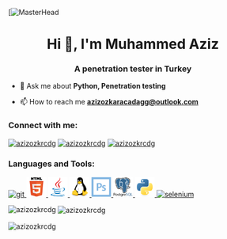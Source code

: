 [![MasterHead](https://www.infosecmatter.com/wp-content/uploads/2020/04/essential-pentesting-skills.jpg)
<h1 align="center">Hi 👋, I'm Muhammed Aziz</h1>
<h3 align="center">A penetration tester in Turkey</h3>

- 💬 Ask me about **Python, Penetration testing**

- 📫 How to reach me **azizozkaracadagg@outlook.com**

<h3 align="left">Connect with me:</h3>
<p align="left">
<a href="https://twitter.com/azizozkrcdg" target="blank"><img align="center" src="https://raw.githubusercontent.com/rahuldkjain/github-profile-readme-generator/master/src/images/icons/Social/twitter.svg" alt="azizozkrcdg" height="30" width="40" /></a>
<a href="https://linkedin.com/in/azizozkrcdg" target="blank"><img align="center" src="https://raw.githubusercontent.com/rahuldkjain/github-profile-readme-generator/master/src/images/icons/Social/linked-in-alt.svg" alt="azizozkrcdg" height="30" width="40" /></a>
<a href="https://instagram.com/azizozkrcdg" target="blank"><img align="center" src="https://raw.githubusercontent.com/rahuldkjain/github-profile-readme-generator/master/src/images/icons/Social/instagram.svg" alt="azizozkrcdg" height="30" width="40" /></a>
</p>

<h3 align="left">Languages and Tools:</h3>
<p align="left"> <a href="https://git-scm.com/" target="_blank" rel="noreferrer"> <img src="https://www.vectorlogo.zone/logos/git-scm/git-scm-icon.svg" alt="git" width="40" height="40"/> </a> <a href="https://www.w3.org/html/" target="_blank" rel="noreferrer"> <img src="https://raw.githubusercontent.com/devicons/devicon/master/icons/html5/html5-original-wordmark.svg" alt="html5" width="40" height="40"/> </a> <a href="https://www.java.com" target="_blank" rel="noreferrer"> <img src="https://raw.githubusercontent.com/devicons/devicon/master/icons/java/java-original.svg" alt="java" width="40" height="40"/> </a> <a href="https://www.linux.org/" target="_blank" rel="noreferrer"> <img src="https://raw.githubusercontent.com/devicons/devicon/master/icons/linux/linux-original.svg" alt="linux" width="40" height="40"/> </a> <a href="https://www.photoshop.com/en" target="_blank" rel="noreferrer"> <img src="https://raw.githubusercontent.com/devicons/devicon/master/icons/photoshop/photoshop-line.svg" alt="photoshop" width="40" height="40"/> </a> <a href="https://www.postgresql.org" target="_blank" rel="noreferrer"> <img src="https://raw.githubusercontent.com/devicons/devicon/master/icons/postgresql/postgresql-original-wordmark.svg" alt="postgresql" width="40" height="40"/> </a> <a href="https://www.python.org" target="_blank" rel="noreferrer"> <img src="https://raw.githubusercontent.com/devicons/devicon/master/icons/python/python-original.svg" alt="python" width="40" height="40"/> </a> <a href="https://www.selenium.dev" target="_blank" rel="noreferrer"> <img src="https://raw.githubusercontent.com/detain/svg-logos/780f25886640cef088af994181646db2f6b1a3f8/svg/selenium-logo.svg" alt="selenium" width="40" height="40"/> </a> </p>

<p><img align="left" src="https://github-readme-stats.vercel.app/api/top-langs?username=azizozkrcdg&show_icons=true&locale=en&layout=compact" alt="azizozkrcdg" /></p>

<p>&nbsp;<img align="center" src="https://github-readme-stats.vercel.app/api?username=azizozkrcdg&show_icons=true&locale=en" alt="azizozkrcdg" /></p>

<p><img align="center" src="https://github-readme-streak-stats.herokuapp.com/?user=azizozkrcdg&" alt="azizozkrcdg" /></p>


<!---
azizozkrcdg/azizozkrcdg is a ✨ special ✨ repository because its `README.md` (this file) appears on your GitHub profile.
You can click the Preview link to take a look at your changes.
--->
